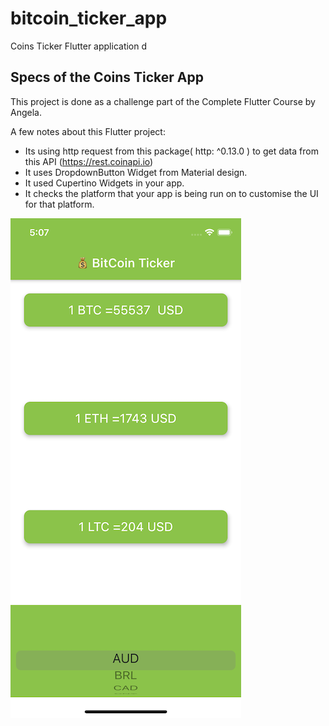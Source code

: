 # bitcoin_ticker_app

Coins Ticker Flutter application d 

## Specs of the Coins Ticker App

This project is done as a challenge part of the Complete Flutter Course by Angela. 

A few notes about this Flutter project:

- Its using http request from this package(  http: ^0.13.0 ) to get data from this API (https://rest.coinapi.io)
- It uses DropdownButton Widget from Material design.
- It used Cupertino Widgets in your app.
- It checks the platform that your app is being run on to customise the UI for that platform.


![Screenshot](bitcoin.png)


